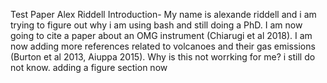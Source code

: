 Test Paper
Alex Riddell
Introduction- My name is alexande riddell and i am trying to figure out why i am using bash and still doing a PhD.
I am now going to cite a paper about an OMG instrument (Chiarugi et al 2018). I am now adding more references related to volcanoes and their gas emissions (Burton et al 2013, Aiuppa 2015).
Why is this not worrking for me?
i still do not know.
adding a figure section now

